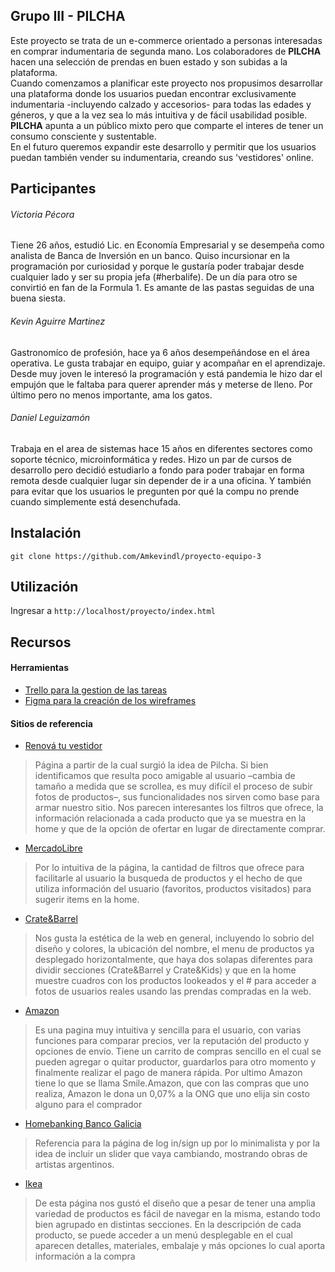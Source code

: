 ## Grupo III - PILCHA

Este proyecto se trata de un e-commerce orientado a personas interesadas en comprar indumentaria de segunda mano. Los colaboradores de **PILCHA** hacen una selección de prendas en buen estado y son subidas a la plataforma. <br>
Cuando comenzamos a planificar este proyecto nos propusimos desarrollar una plataforma donde los usuarios puedan encontrar exclusivamente indumentaria -incluyendo calzado y accesorios- para todas las edades y géneros, y que a la vez sea lo más intuitiva y de fácil usabilidad posible. <br>
**PILCHA** apunta a un público mixto pero que comparte el interes de tener un consumo consciente y sustentable. <br>
En el futuro queremos expandir este desarrollo y permitir que los usuarios puedan también vender su indumentaria, creando sus 'vestidores' online. 



## Participantes

###### Victoria Pécora
Tiene 26 años, estudió Lic. en Economía Empresarial y se desempeña como analista de Banca de Inversión en un banco. Quiso incursionar en la programación por curiosidad y porque le gustaría poder trabajar desde cualquier lado y ser su propia jefa (#herbalife). De un día para otro se convirtió en fan de la Formula 1. Es amante de las pastas seguidas de una buena siesta. 

###### Kevin Aguirre Martinez
Gastronomíco de profesión, hace ya 6 años desempeñándose en el área operativa. Le gusta trabajar en equipo, guiar y acompañar en el aprendizaje.
Desde muy joven le interesó la programación y está pandemia le hizo dar el empujón que le faltaba para querer aprender más y meterse de lleno.
Por último pero no menos importante, ama los gatos.

###### Daniel Leguizamón
Trabaja en el area de sistemas hace 15 años en diferentes sectores como soporte técnico, microinformática y redes. Hizo un par de cursos de desarrollo pero decidió estudiarlo a fondo para poder trabajar en forma remota desde cualquier lugar sin depender de ir a una oficina. Y también para evitar que los usuarios le pregunten por qué la compu no prende cuando simplemente está desenchufada.


## Instalación

```git clone https://github.com/Amkevindl/proyecto-equipo-3```



## Utilización

Ingresar a ```http://localhost/proyecto/index.html``` 



## Recursos

#### Herramientas

- [Trello para la gestion de las tareas](https://trello.com)
- [Figma para la creación de los wireframes](https://figma.com)



#### Sitios de referencia

- [Renová tu vestidor](https://www.renovatuvestidor.com/) <br>
>Página a partir de la cual surgió la idea de Pilcha. Si bien identificamos que resulta poco amigable al usuario –cambia de tamaño a medida que se scrollea, es muy difícil el proceso de subir fotos de productos–, sus funcionalidades nos sirven como base para armar nuestro sitio. Nos parecen interesantes los filtros que ofrece, la información relacionada a cada producto que ya se muestra en la home y que de la opción de ofertar en lugar de directamente comprar. <br>
- [MercadoLibre](https://www.mercadolibre.com.ar/)<br>
>Por lo intuitiva de la página, la cantidad de filtros que ofrece para facilitarle al usuario la busqueda de productos y el hecho de que utiliza información del usuario (favoritos, productos visitados) para sugerir items en la home.<br>
- [Crate&Barrel](https://www.crateandbarrel.com/)<br>
>Nos gusta la estética de la web en general, incluyendo lo sobrio del diseño y colores, la ubicación del nombre, el menu de productos ya desplegado horizontalmente, que haya dos solapas diferentes para dividir secciones (Crate&Barrel y Crate&Kids) y que en la home muestre cuadros con los productos lookeados y el # para acceder a fotos de usuarios reales usando las prendas compradas en la web. <br>
- [Amazon](https://www.amazon.com/)<br>
>Es una pagina muy intuitiva y sencilla para el usuario, con varias funciones para comparar precios, ver la reputación del producto y opciones de envío. Tiene un carrito de compras sencillo en el cual se pueden agregar o quitar productor, guardarlos para otro momento y finalmente realizar el pago de manera rápida. Por ultimo Amazon tiene lo que se llama Smile.Amazon, que con las compras que uno realiza, Amazon le dona un 0,07% a la ONG que uno elija sin costo alguno para el comprador
- [Homebanking Banco Galicia](https://www.onlinebanking.bancogalicia.com.ar/login)<br>
>Referencia para la página de log in/sign up por lo minimalista y por la idea de incluir un slider que vaya cambiando, mostrando obras de artistas argentinos. <br>
- [Ikea](https://www.ikea.com/)<br>
>De esta página nos gustó el diseño que a pesar de tener una amplia variedad de productos es fácil de navegar en la misma, estando todo bien agrupado en distintas secciones. En la descripción de cada producto, se puede acceder a un menú desplegable en el cual aparecen detalles, materiales, embalaje y más opciones lo cual aporta información a la compra
